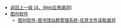 - [返回上一级 [4、Web应用漏洞]](/4、Web应用漏洞)
- [图创软件](/4、Web应用漏洞/图创软件/)
  - [图创软件-图书馆站群管理系统-任意文件读取漏洞](/4、Web应用漏洞/图创软件/图创软件-图书馆站群管理系统-任意文件读取漏洞.md)
